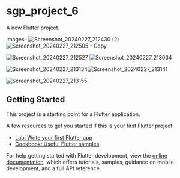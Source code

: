 # sgp_project_6

A new Flutter project.

Images-
![Screenshot_20240227_212430 (2)](https://github.com/jaythanki18/Pharmacy_Project_SGP_4/assets/108997046/1100b295-8808-4ed9-8d28-1d8518133f37) ![Screenshot_20240227_212505 - Copy](https://github.com/jaythanki18/Pharmacy_Project_SGP_4/assets/108997046/dfc8daf4-3bea-44d5-9e66-f00a33fc43f1)

![Screenshot_20240227_212527](https://github.com/jaythanki18/Pharmacy_Project_SGP_4/assets/108997046/6e0f01ed-bd17-469a-af87-4271cf1a9a39) ![Screenshot_20240227_213034](https://github.com/jaythanki18/Pharmacy_Project_SGP_4/assets/108997046/a4e49979-770a-4704-8c04-1c731e9b0d05)

![Screenshot_20240227_213134](https://github.com/jaythanki18/Pharmacy_Project_SGP_4/assets/108997046/087a25b6-d2de-4e09-ad61-59ef5cdbd2ae)![Screenshot_20240227_213141](https://github.com/jaythanki18/Pharmacy_Project_SGP_4/assets/108997046/bfc0e015-f871-435b-9dca-8d4da27653bd) 

![Screenshot_20240227_213155](https://github.com/jaythanki18/Pharmacy_Project_SGP_4/assets/108997046/e6cda77b-2e69-4683-9118-1c7b35e704f6)


## Getting Started

This project is a starting point for a Flutter application.

A few resources to get you started if this is your first Flutter project:

- [Lab: Write your first Flutter app](https://docs.flutter.dev/get-started/codelab)
- [Cookbook: Useful Flutter samples](https://docs.flutter.dev/cookbook)

For help getting started with Flutter development, view the
[online documentation](https://docs.flutter.dev/), which offers tutorials,
samples, guidance on mobile development, and a full API reference.
